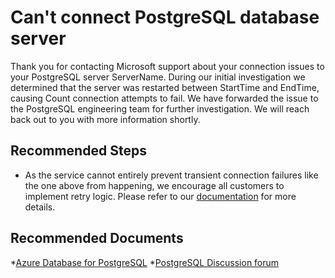 <properties
	pageTitle="Server unavailable"
	description="RCA - Server unavailable"
	infoBubbleText="Found recent connection failure. See details on the right"
	service="microsoft.dbforpostgresql"
	resource="dbforpostgresql"
	authors="janeng"
	displayOrder="100"
	articleId="dbforpostgresql-asc-18456-20-unknown"
	diagnosticScenario="OrcasPostgresBackendErrorUnKnownReasons"
	selfHelpType="rca"
	supportTopicIds="32628416"
	resourceTags="windows, linux"
	productPesIds="16222"
	cloudEnvironments="public, blackForest, fairfax, mooncake"
/>
# Can't connect PostgreSQL database server

<!--issueDescription-->
Thank you for contacting Microsoft support about your connection issues to your PostgreSQL server <!--$ServerName-->ServerName<!--/$ServerName-->. During our initial investigation we determined that the server was restarted between <!--$StartTime-->StartTime<!--/$StartTime--> and <!--$EndTime-->EndTime<!--/$EndTime-->, causing <!--$Count-->Count<!--/$Count--> connection attempts to fail. We have forwarded the issue to the PostgreSQL engineering team for further investigation. We will reach back out to you with more information shortly.
<!--/issueDescription-->

## **Recommended Steps**

* As the service cannot entirely prevent transient connection failures like the one above from happening, we encourage all customers to implement retry logic. Please refer to our [documentation](https://docs.microsoft.com/azure/postgresql/concepts-connectivity) for more details.

## **Recommended Documents**

*[Azure Database for PostgreSQL](https://azure.microsoft.com/services/postgresql/)
*[PostgreSQL Discussion forum](https://social.msdn.microsoft.com/Forums/en-US/home?forum=AzureDatabaseforPostgreSQL)
